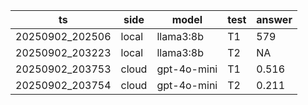 | ts | side | model | test | answer |
|---|---|---|---|---|
| 20250902_202506 | local | llama3:8b | T1 | 579 |
| 20250902_203223 | local | llama3:8b | T2 | NA | 333 | 5 | 1 |
| 20250902_203753 | cloud | gpt-4o-mini | T1 | 0.516 | null | 5 | 1 |
| 20250902_203754 | cloud | gpt-4o-mini | T2 | 0.211 | null | 5 | 1 |
